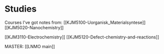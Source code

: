 # Studies

Courses I've got notes from:
[[KJM5100-Uorganisk_Materialsyntese]]
[[KJM5020-Nanochemistry]]

[[KJM3110-Electrochemistry]]
[[KJM5120-Defect-chemistry-and-reactions]]

MASTER: [[LNMO main]]